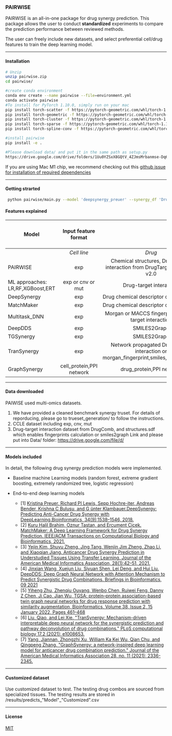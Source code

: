 ### PAIRWISE

PAIRWISE is an all-in-one package for drug synergy prediction. This package allows the user to conduct **standardized** experiments to compare the prediction performance between reviewed methods.  

The user can freely include new datasets, and select preferential cell/drug features to train the deep learning model.
****

#### Installation

```bash
# Unzip 
unzip pairwise.zip
cd pairwise/

#create conda environment
conda env create --name pairwise --file=environment.yml
conda activate pairwise
#To install for PyTorch 1.10.0, simply run on your mac
pip install torch-scatter -f https://pytorch-geometric.com/whl/torch-1.10.0+${cpu}.html
pip install torch-geometric -f https://pytorch-geometric.com/whl/torch-1.10.0+${cpu}.html
pip install torch-cluster -f https://pytorch-geometric.com/whl/torch-1.10.0+${cpu}.html 
pip install torch-sparse -f https://pytorch-geometric.com/whl/torch-1.10.0+${cpu}.html 
pip install torch-spline-conv -f https://pytorch-geometric.com/whl/torch-1.10.0+${cpu}.html

#install pairwise
pip install -e .

#Please download data/ and put it in the same path as setup.py
https://drive.google.com/drive/folders/1Uu0YZSxX8GQtV_4ZJmsMrbanmse-Dq6n?usp=sharing
```
If you are using Mac M1 chip, we recommend checking out this [github issue for installation of required dependencies](https://github.com/rusty1s/pytorch_scatter/issues/241)
****

#### Getting strarted

```bash
 python pairwise/main.py --model 'deepsynergy_preuer' --synergy_df 'DrugComb' --train_test_mode train
```

#### Features explained
| Model                            |   Input feature format   |                                                                                      | Feature encoders |                                  | Features concatenated   ||Drug1 and drug2 summed  |
|----------------------------------|:------------------------:|:------------------------------------------------------------------------------------:|:----------------:|:--------------------------------:|:----------------:|:----:|:----------------:|
|                                  |       *Cell line*        |                                        *Drug*                                        |   *Cell line*    |              *Drug*              |     *Cell line*   |       *Drug*               |      
| PAIRWISE                         |           exp            |       Chemical structures, Drug-target interaction from DrugTargetCommons v2.0       |   Autoencoders   | Pretrained foundation model, DNN | | | False |
| ML approaches: LR,RF,XGBoost,ERT |    exp or cnv or mut     |                               Drug-target interaction                                |                  |                                  |         |       |  True|        
| DeepSynergy                      |           exp            |                       Drug chemical descriptor or fingerprints                       |       DNN        |               DNN                |      |      |   True   |
| MatchMaker                       |           exp            |                       Drug chemical descriptor or fingerprints                       |       DNN        |               DNN                |      |      |   False    |
| Multitask_DNN                    |           exp            |                Morgan or MACCS fingerprints, Drug-target interaction                 |       DNN        |               DNN                |  | False| False |
| DeepDDS                          |           exp            |                                     SMILES2Graph                                     |       MLP        |               GCN                | | | False |
| TGSynergy                        |           exp            |                                     SMILES2Graph                                     |       GCN        |               GCN                | | | False |
| TranSynergy                      |           exp            | Network propagated Drug-target interaction or morgan_fingerprint,smiles,smiles2graph |   Transformer    |       GCN(RWR)+Transformer       | | | False |
| GraphSynergy                     | cell_protein,PPI network |                               drug_protein,PPI network                               |       GCN        |               GCN                | | | False |


****
#### Data downloaded
PAIWISE used multi-omics datasets. 
1. We have provided a cleaned benchmark synergy truset. For details of reporducing, please go to trueset_generation/ to follow the instructions.
2. CCLE dataset including exp, cnv, mut
3. Drug-target interaction dataset from DrugComb, and structures.sdf which  enables fingerprints calculation or smiles2graph
Link and please put into Data/ folder: https://drive.google.com/file/d/
****

#### Models included
In detail, the following drug synergy prediction models were implemented.
- Baseline machine Learning models (random forest, extreme gradient boosting, extremely randomized tree, logistic regression)

- End-to-end deep learning models
    - [1] [Kristina Preuer, Richard PI Lewis, Sepp Hochre-iter, Andreas Bender, Krishna C Bulusu, and G ̈unter Klambauer.DeepSynergy: Predicting Anti-Cancer Drug Synergy with DeepLearning.Bioinformatics, 34(9):1538–1546, 2018.](https://academic.oup.com/bioinformatics/article/34/9/1538/4747884?login=false)
    - [2] [Kuru Halil Brahim, Oznur Tastan, and Ercument Cicek. MatchMaker: A Deep Learning Framework for Drug Synergy Prediction. IEEE/ACM Transactions on Computational Biology and Bioinformatics, 2021.](https://ieeexplore-ieee-org.proxy.library.cornell.edu/document/9447196/)
    - [3] [Yejin Kim, Shuyu Zheng, Jing Tang, Wenjin Jim Zheng, Zhao Li, and Xiaoqian Jiang. Anticancer Drug Synergy Prediction in Understudied Tissues Using Transfer Learning. Journal of the American Medical Informatics Association, 28(1):42–51, 2021.](https://academic.oup.com/jamia/article/28/1/42/5920819?login=true)
    - [4] [Jinxian Wang, Xuejun Liu, Siyuan Shen, Lei Deng, and Hui Liu. DeepDDS: Deep Graph Neural Network with Attention Mechanism to Predict Synergistic Drug Combinations. Briefings in Bioinformatics, 09 2021](https://academic.oup.com/bib/article/23/1/bbab390/6375262)
    - [5] [Yiheng Zhu, Zhenqiu Ouyang, Wenbo Chen, Ruiwei Feng, Danny Z Chen, Ji Cao, Jian Wu, TGSA: protein–protein association-based twin graph neural networks for drug response prediction with similarity augmentation, Bioinformatics, Volume 38, Issue 2, 15 January 2022, Pages 461–468](https://academic.oup.com/bioinformatics/article-abstract/38/2/461/6374919?redirectedFrom=fulltext)
    - [6] [Liu, Qiao, and Lei Xie. "TranSynergy: Mechanism-driven interpretable deep neural network for the synergistic prediction and pathway deconvolution of drug combinations." PLoS computational biology 17.2 (2021): e1008653.](https://journals.plos.org/ploscompbiol/article?id=10.1371/journal.pcbi.1008653&ref=https://githubhelp.com)
    - [7] [Yang, Jiannan, Zhongzhi Xu, William Ka Kei Wu, Qian Chu, and Qingpeng Zhang. "GraphSynergy: a network-inspired deep learning model for anticancer drug combination prediction." Journal of the American Medical Informatics Association 28, no. 11 (2021): 2336-2345.](https://academic.oup.com/jamia/article/28/11/2336/6362567)
****

#### Customized dataset
Use customized dataset to test. The testing drug combos are sourced from specialized tissues. The testing results are stored in /results/predicts_"Model"_"Customized".csv
****

#### License
[MIT](https://choosealicense.com/licenses/mit/)
